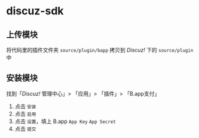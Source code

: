 # discuz-sdk
 
## 上传模块

将代码里的插件文件夹 `source/plugin/bapp` 拷贝到 *Discuz!* 下的 `source/plugin` 中

## 安装模块

找到「*Discuz!* 管理中心」> 「应用」> 「插件」> 「B.app支付」  

1. 点击 `安装`  
2. 点击 `启用`
3. 点击 `设置`，填上 B.app `App Key` `App Secret`
4. 点击 `提交`





